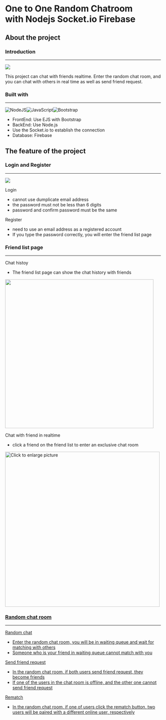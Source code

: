 One to One Random Chatroom  
with Nodejs Socket.io Firebase
===


## About the project

### Introduction
---
![](https://i.imgur.com/8ILnVPz.png)

This project can chat with friends realtime. Enter the random chat room, and you can chat with others in real time as well as send friend request.

### Built with
----
<img alt="NodeJS" src="https://img.shields.io/badge/node.js-%2343853D.svg?style=for-the-badge&logo=node-dot-js&logoColor=white"/><img alt="JavaScript" src="https://img.shields.io/badge/javascript-%23323330.svg?style=for-the-badge&logo=javascript&logoColor=%23F7DF1E"/><img alt="Bootstrap" src="https://img.shields.io/badge/bootstrap-%23563D7C.svg?style=for-the-badge&logo=bootstrap&logoColor=white"/>
* FrontEnd: Use EJS with Bootstrap  
* BackEnd: Use Node.js                            
* Use the Socket.io to establish the connection
* Database: Firebase

## The feature of the project

### Login and Register
---

![](https://i.imgur.com/JqlZzaL.png)

Login  
* cannot use dumplicate email address
* the password must not be less than 6 digits
* password and confirm password must be the same

Register 
* need to use an email address as a registered account 
* If you type the password correctly, you will enter the friend list page

### Friend list page
---

Chat histoy  
* The friend list page can show the chat history with friends

<img src="https://i.imgur.com/AApuUUt.gif" width="480">

Chat with friend in realtime
* click a friend on the friend list to enter an exclusive chat room

<a href="https://drive.google.com/uc?export=view&id=1TXdzlAL_ZmlTbWhpy2MQKmcgfH3EtKX2"><img src="https://drive.google.com/uc?export=view&id=1TXdzlAL_ZmlTbWhpy2MQKmcgfH3EtKX2" style="width: 500px; max-width: 100%; height: auto;" title="Click to enlarge picture" />

### Random chat room
---

Random chat
* Enter the random chat room, you will be in waiting queue and wait for matching with others 
* Someone who is your friend in waiting queue cannot match with you

Send friend request
* In the random chat room, if both users send friend request, they become friends
* If one of the users in the chat room is offline, and the other one cannot send friend request

Rematch
* In the random chat room, if one of users click the rematch button, two users will be paired with a different online user, respectively








